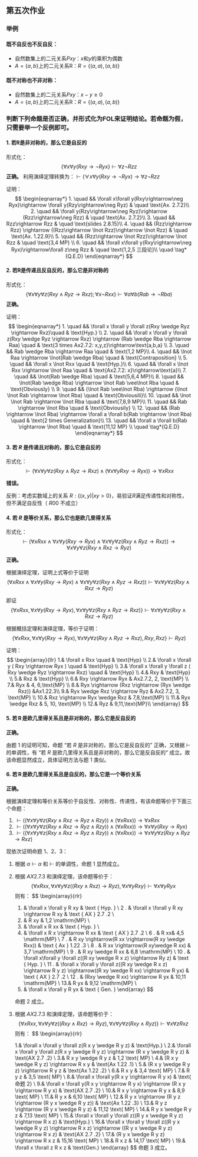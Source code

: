 ## 第五次作业

### 举例

#### 既不自反也不反自反：

- 自然数集上的二元关系$Pxy$：$x$和$y$的乘积为偶数
- $A=\{a, b\}$上的二元关系R：$R=\{(a, a), (a, b)\}$

#### 既不对称也不非对称：

- 自然数集上的二元关系$Pxy$：$x-y\ge 0$
- $A=\{a, b\}$上的二元关系R：$R=\{(a, a), (a, b)\}$

### 判断下列命题是否正确，并形式化为FOL来证明结论。若命题为假，只需要举一个反例即可。
#### 1. 若R是非对称的，那么它是自反的
形式化：$$\{\forall x\forall y(Rxy\rightarrow\neg Ryx\}\vdash\forall z\neg Rzz$$
**正确。**
利用演绎定理转换为：$\vdash(\forall x\forall y(Rxy\rightarrow\neg Ryx)\rightarrow\forall z\neg Rzz$

证明：
$$
\begin{eqnarray*}
	1. \quad && \forall x\forall y(Rxy\rightarrow\neg Ryx)\rightarrow \forall y(Rzy\rightarrow\neg Ryz) & \quad \text{Ax. 2.7.2}\\
	2. \quad && \forall y(Rzy\rightarrow\neg Ryz)\rightarrow (Rzz\rightarrow\neg Rzz) & \quad \text{Ax. 2.7.2}\\
	3. \quad && Rzz\rightarrow Rzz & \quad \text{slides 2.8.15}\\
	4. \quad && (Rzz\rightarrow Rzz) \rightarrow ((Rzz\rightarrow \lnot Rzz)\rightarrow \lnot Rzz) & \quad \text{Ax. 1.22.9}\\
	5. \quad && (Rzz\rightarrow \lnot Rzz)\rightarrow \lnot Rzz & \quad \text{3,4 MP} \\
	6. \quad && \forall x\forall y(Rxy\rightarrow\neg Ryx)\rightarrow\forall z\neg Rzz & \quad \text{1,2,5 三段论}\\
	\quad \tag*{Q.E.D}
\end{eqnarray*}
$$

#### 2. 若R是传递且反自反的，那么它是非对称的
形式化：$$\{\forall x \forall y \forall z(Rxy \wedge Ryz \rightarrow Rxz); \forall x \lnot Rxx\}\vdash \forall a\forall b(Rab\rightarrow\neg Rba)$$
**正确。**

证明：
$$
\begin{eqnarray*}
	1. \quad && \forall x \forall y \forall z(Rxy \wedge Ryz \rightarrow Rxz)\quad & \text{Hyp.} \\
	2. \quad && \forall x \forall y \forall z(Rxy \wedge Ryz \rightarrow Rxz) \rightarrow (Rab \wedge Rba \rightarrow Raa) \quad & \text{3 times Ax2.7.2: x,y,z}\rightarrow\text{a,b,a} \\
	3. \quad && Rab \wedge Rba \rightarrow Raa \quad & \text{1,2 MP}\\
	4. \quad && \lnot Raa \rightarrow \lnot(Rab \wedge Rba) \quad & \text{Contraposition} \\
	5. \quad && \forall x \lnot Rxx \quad & \text{Hyp.}\\
	6. \quad && \forall x \lnot Rxx \rightarrow \lnot Raa \quad & \text{Ax2.7.2: x}\rightarrow\text{a}\\
	7. \quad && \lnot(Rab \wedge Rba) \quad & \text{5,6,4 MP}\\
	8. \quad && \lnot(Rab \wedge Rba) \rightarrow \lnot Rab \vee\lnot Rba \quad & \text{Obviously} \\
	9. \quad && (\lnot Rab \vee\lnot Rba) \rightarrow (\lnot \lnot Rab \rightarrow \lnot Rba) \quad & \text{Obviousili}\\
	10. \quad && \lnot \lnot Rab \rightarrow \lnot Rba \quad & \text{7,8,9 MP}\\
	11. \quad && Rab \rightarrow \lnot Rba \quad & \text{Obviousily} \\
	12. \quad && (Rab \rightarrow \lnot Rba) \rightarrow \forall a \forall b(Rab \rightarrow \lnot Rba) \quad & \text{2 times Generalization}\\
	13. \quad && \forall a \forall b(Rab \rightarrow \lnot Rba) \quad & \text{11,12 MP} \\
	\quad \tag*{Q.E.D}
\end{eqnarray*}
$$

#### 3. 若 $R$ 是传递且对称的，那么它是自反的

形式化： 
$$ \vdash ( \forall x \forall y \forall z ( Rxy \wedge Ryz \rightarrow Rxz) \wedge ( \forall x \forall y Rxy \rightarrow Ryx) ) \rightarrow \forall x Rxx$$

**错误。**

反例：考虑实数域上的关系 $R: \{(x, y) | xy > 0\}$，易验证$R$满足传递性和对称性，但不满足自反性（ $R00$ 不成立）

#### 4. 若 $R$ 是等价关系，那么它也是欧几里得关系

形式化：
$$ \vdash (\forall x Rxx \wedge \forall x \forall y ( Rxy \rightarrow Ryx ) \wedge \forall x \forall y \forall z ( Rxy \wedge Ryz \rightarrow Rxz)) \rightarrow \forall x \forall y \forall z (Rxy \wedge Rxz \rightarrow Ryz) $$

**正确。**

根据演绎定理，证明上式等价于证明
$$ (\forall x Rxx \wedge \forall x \forall y ( Rxy \rightarrow Ryx ) \wedge \forall x \forall y \forall z ( Rxy \wedge Ryz \rightarrow Rxz)) \vdash \forall x \forall y \forall z (Rxy \wedge Rxz \rightarrow Ryz) $$

即证
$$ \{\forall x Rxx, \forall x \forall y ( Rxy \rightarrow Ryx ), \forall x \forall y \forall z ( Rxy \wedge Ryz \rightarrow Rxz) \}\vdash \forall x \forall y \forall z (Rxy \wedge Rxz \rightarrow Ryz) $$

根据概括定理和演绎定理，等价于证明：
$$ \{\forall x Rxx, \forall x \forall y ( Rxy \rightarrow Ryx ), \forall x \forall y \forall z ( Rxy \wedge Ryz \rightarrow Rxz),Rxy, Rxz\}\vdash  Ryz) $$

证明：
$$
\begin{array}{llr}
1.& \forall x Rxx \quad & \text{Hyp} \\
2.& \forall x \forall y ( Rxy \rightarrow Ryx ) \quad & \text{Hyp} \\
3.&  \forall x \forall y \forall z ( Rxy \wedge Ryz \rightarrow Rxz) \quad & \text{Hyp} \\
4.&  Rxy & \text{Hyp} \\
5.&  Rxz & \text{Hyp} \\
6.&  Rxy \rightarrow Ryx & Ax2.7.2, 2, \text{MP} \\
7.&  Ryx & 4, 6,\text{MP} \\
8.&  Ryx \rightarrow (Rxz \rightarrow (Ryx \wedge Rxz)) &Ax1.22.3\\
9.&  Ryx \wedge Rxz \rightarrow Ryz & Ax2.7.2, 3, \text{MP} \\
10.&  Rxz \rightarrow Ryx \wedge Rxz & 7,8,\text{MP} \\
11.&  Ryx \wedge Rxz & 5, 10, \text{MP} \\
12.&  Ryz & 9,11,\text{MP}\\
\end{array}
$$

#### 5. 若 R 是欧几里得关系且是非对称的，那么它是反自反的 

**正确。**

由题 1 的证明可知，命题 “若 $R$ 是非对称的，那么它是反自反的” 正确，又根据 $\vdash$ 的单调性，有 “若 $R$ 是欧几里得关系且是非对称的，那么它是反自反的“ 成立。故该命题显然成立，具体证明方法与题 1 类似。

#### 6. 若 R 是欧几里得关系且是自反的，那么它是一个等价关系

**正确。**

根据演绎定理和等价关系等价于自反性、对称性、传递性，有该命题等价于下面三个命题：

1. $\vdash ((\forall x \forall y \forall z(Rxy \wedge Rxz \rightarrow Ryz \wedge Rzy)) \wedge (\forall x Rxx)) \rightarrow  \forall x Rxx$
2. $\vdash ((\forall x \forall y \forall z(Rxy \wedge Rxz \rightarrow Ryz \wedge Rzy)) \wedge (\forall x Rxx)) \rightarrow  \forall x \forall y (Rxy \rightarrow Ryx)$
3. $\vdash ((\forall x \forall y \forall z(Rxy \wedge Rxz \rightarrow Ryz \wedge Rzy)) \wedge (\forall x Rxx)) \rightarrow \forall x \forall y \forall z(Rxy \wedge Ryz \rightarrow Rxz)$

现依次证明命题 1、2、3：

1. 根据 $\alpha \vdash \alpha$ 和 $\vdash$ 的单调性，命题 1 显然成立。

2. 根据 $A X 2.7 .3$ 和演绎定理，该命题等价于：$$\{\forall x R xx, \forall x \forall y \forall z((R xy \wedge R xz) \rightarrow R yz), \forall x \forall yR xy\} \vdash \forall x\forall y R y x $$
	   则有：
	$$
	\begin{array}{rlr}
	1. & \forall x \forall y R xy & \text { Hyp. } \\
	2 . & \forall x \forall y R xy \rightarrow R xy & \text { AX } 2.7 .2 \\
	3. & R xy & 1,2 \mathrm{MP} \\
	4. & \forall x R xx & \text { Hyp. } \\
	5. & \forall x R x \rightarrow R xx & \text { AX } 2.7 .2 \\
	6 . & R xx& 4,5 \mathrm{MP} \\
	7 . & R xy \rightarrow(R xx \rightarrow(R xy \wedge Rxx)) & \text { Ax } 1.22 .3 \\
	8 . & R xx \rightarrow(R xy\wedge R xx) & 3,7 \mathrm{MP} \\
	9 . & R xy \wedge R xx & 6,8 \mathrm{MP} \\
	10 . & \forall x\forall y \forall z((R xy \wedge R x z) \rightarrow Ry z) & \text { Hyp. } \\
	11 . & \forall  x \forall y \forall z((R xy \wedge R x z) \rightarrow R y z) \rightarrow((R xy \wedge R xx) \rightarrow R yx) & \text { AX } 2.7 .2 \\
	12 . & (Rxy \wedge R xx) \rightarrow R yx & 10,11 \mathrm{MP} \\
	13.& R yx & 9,12 \mathrm{MP} \\
	14. & \forall x \forall y R yx & \text { Gen. }
	\end{array}
	$$
	
	命题 2 成立。

3. 根据 $A X 2.7 .3$ 和演绎定理，该命题等价于：$$\{\forall x R xx, \forall x\forall y \forall z((R xy \wedge R x z ) \rightarrow R y z), \forall x \forall y \forall z(R x y \wedge R y z)\} \vdash \forall x \forall z R x z$$
   则有：
   $$
   \begin{array}{rlr}
   
   1.&  \forall x \forall y \forall z(R x y \wedge R y z) &  \text{Hyp.} \\
   2.&  \forall x \forall y \forall z(R x y \wedge R y z) \rightarrow (R x y \wedge R y z) &  \text{AX 2.7 .2} \\
   3.&  R x y \wedge R y z &  1,2 \text{ MP} \\
   4.&  (R x y \wedge R y z) \rightarrow R x y &  \text{Ax 1.22 .1} \\
   5.&  (R x y \wedge R y z) \rightarrow R y z & \text{Ax 1.22 .2} \\
   6.&  R x y &  3,4 \text{ MP} \\
   7.&  R y z &  3,5 \text{ MP} \\
   8.&  \forall x \forall y(R x y \rightarrow R y x) &  \text{ 命题 2} \\
   9.&  \forall x \forall y(R x y \rightarrow R y x) \rightarrow (R x y \rightarrow R y x) &  \text{AX 2.7 .2} \\
   10.&  R x y \rightarrow R y x & 8,9 \text{ MP} \\
   11.&  R y x & 6,10 \text{ MP} \\
   12.&  R y x \rightarrow (R y z \rightarrow (R y x \wedge R y z)) &  \text{Ax 1.22 .3} \\
   13.&  R y z \rightarrow (R y x \wedge R y z) &  11,12 \text{ MP} \\
   14.&  R y x \wedge R y z &  7,13 \text{ MP} \\
   15.& \forall x \forall y \forall z((R y x \wedge R y z) \rightarrow R x z) &  \text{Hyp.} \\
   16.&  \forall x \forall y \forall z((R y x \wedge R y z) \rightarrow R x z) \rightarrow ((R y x \wedge R y z) \rightarrow R x z) &  \text{AX 2.7 .2} \\
   17.&   (R y x \wedge R y z) \rightarrow R x z &  15,16 \text{ MP} \\
   18.&  R x z &  14,17 \text{ MP} \\
   19.&  \forall x \forall z R x z &  \text{Gen.}
   \end{array}
   $$
   命题 3 成立。